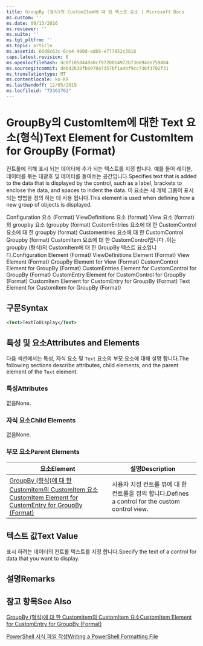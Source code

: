 ```yaml
---
title: GroupBy (형식)의 CustomItem에 대 한 텍스트 요소 | Microsoft Docs
ms.custom: ''
ms.date: 09/13/2016
ms.reviewer: ''
ms.suite: ''
ms.tgt_pltfrm: ''
ms.topic: article
ms.assetid: 66d8c63c-6ce4-480d-ad65-e777052c3818
caps.latest.revision: 6
ms.openlocfilehash: dc8f1058448a0cf9720014972b736694de759404
ms.sourcegitcommit: debd2b38fb8070a7357bf1a4bf9cc736f3702f31
ms.translationtype: MT
ms.contentlocale: ko-KR
ms.lasthandoff: 12/05/2019
ms.locfileid: "72361762"
---
```

# <a name="text-element-for-customitem-for-groupby-format"></a><span data-ttu-id="1e3cd-102">GroupBy의 CustomItem에 대한 Text 요소(형식)</span><span class="sxs-lookup"><span data-stu-id="1e3cd-102">Text Element for CustomItem for GroupBy (Format)</span></span>

<span data-ttu-id="1e3cd-103">컨트롤에 의해 표시 되는 데이터에 추가 되는 텍스트를 지정 합니다. 예를 들어 레이블, 데이터를 묶는 대괄호 및 데이터를 들여쓰는 공간입니다.</span><span class="sxs-lookup"><span data-stu-id="1e3cd-103">Specifies text that is added to the data that is displayed by the control, such as a label, brackets to enclose the data, and spaces to indent the data.</span></span> <span data-ttu-id="1e3cd-104">이 요소는 새 개체 그룹이 표시 되는 방법을 정의 하는 데 사용 됩니다.</span><span class="sxs-lookup"><span data-stu-id="1e3cd-104">This element is used when defining how a new group of objects is displayed.</span></span>

<span data-ttu-id="1e3cd-105">Configuration 요소 (Format) ViewDefinitions 요소 (format) View 요소 (format)의 groupby 요소 (groupby (format) CustomEntries 요소에 대 한 CustomControl 요소에 대 한 groupby (format) Customentries 요소에 대 한 CustomControl Groupby (format) CustomItem 요소에 대 한 CustomControl입니다 .이는 groupby (형식)의 CustomItem에 대 한 GroupBy 텍스트 요소입니다.</span><span class="sxs-lookup"><span data-stu-id="1e3cd-105">Configuration Element (Format) ViewDefinitions Element (Format) View Element (Format) GroupBy Element for View (Format) CustomControl Element for GroupBy (Format) CustomEntries Element for CustomControl for GroupBy (Format) CustomEntry Element for CustomControl for GroupBy (Format) CustomItem Element for CustomEntry for GroupBy (Format) Text Element for CustomItem for GroupBy (Format)</span></span>

## <a name="syntax"></a><span data-ttu-id="1e3cd-106">구문</span><span class="sxs-lookup"><span data-stu-id="1e3cd-106">Syntax</span></span>

```xml
<Text>TextToDisplay</Text>
```

## <a name="attributes-and-elements"></a><span data-ttu-id="1e3cd-107">특성 및 요소</span><span class="sxs-lookup"><span data-stu-id="1e3cd-107">Attributes and Elements</span></span>

<span data-ttu-id="1e3cd-108">다음 섹션에서는 특성, 자식 요소 및 `Text` 요소의 부모 요소에 대해 설명 합니다.</span><span class="sxs-lookup"><span data-stu-id="1e3cd-108">The following sections describe attributes, child elements, and the parent element of the `Text` element.</span></span>

### <a name="attributes"></a><span data-ttu-id="1e3cd-109">특성</span><span class="sxs-lookup"><span data-stu-id="1e3cd-109">Attributes</span></span>

<span data-ttu-id="1e3cd-110">없음</span><span class="sxs-lookup"><span data-stu-id="1e3cd-110">None.</span></span>

### <a name="child-elements"></a><span data-ttu-id="1e3cd-111">자식 요소</span><span class="sxs-lookup"><span data-stu-id="1e3cd-111">Child Elements</span></span>

<span data-ttu-id="1e3cd-112">없음</span><span class="sxs-lookup"><span data-stu-id="1e3cd-112">None.</span></span>

### <a name="parent-elements"></a><span data-ttu-id="1e3cd-113">부모 요소</span><span class="sxs-lookup"><span data-stu-id="1e3cd-113">Parent Elements</span></span>

|<span data-ttu-id="1e3cd-114">요소</span><span class="sxs-lookup"><span data-stu-id="1e3cd-114">Element</span></span>|<span data-ttu-id="1e3cd-115">설명</span><span class="sxs-lookup"><span data-stu-id="1e3cd-115">Description</span></span>|
|-------------|-----------------|
|[<span data-ttu-id="1e3cd-116">GroupBy (형식)에 대 한 Customitem의 CustomItem 요소</span><span class="sxs-lookup"><span data-stu-id="1e3cd-116">CustomItem Element for CustomEntry for GroupBy (Format)</span></span>](./customitem-element-for-customentry-for-groupby-format.md)|<span data-ttu-id="1e3cd-117">사용자 지정 컨트롤 뷰에 대 한 컨트롤을 정의 합니다.</span><span class="sxs-lookup"><span data-stu-id="1e3cd-117">Defines a control for the custom control view.</span></span>|

## <a name="text-value"></a><span data-ttu-id="1e3cd-118">텍스트 값</span><span class="sxs-lookup"><span data-stu-id="1e3cd-118">Text Value</span></span>

<span data-ttu-id="1e3cd-119">표시 하려는 데이터의 컨트롤 텍스트를 지정 합니다.</span><span class="sxs-lookup"><span data-stu-id="1e3cd-119">Specify the text of a control for data that you want to display.</span></span>

## <a name="remarks"></a><span data-ttu-id="1e3cd-120">설명</span><span class="sxs-lookup"><span data-stu-id="1e3cd-120">Remarks</span></span>

## <a name="see-also"></a><span data-ttu-id="1e3cd-121">참고 항목</span><span class="sxs-lookup"><span data-stu-id="1e3cd-121">See Also</span></span>

[<span data-ttu-id="1e3cd-122">GroupBy (형식)에 대 한 Customitem의 CustomItem 요소</span><span class="sxs-lookup"><span data-stu-id="1e3cd-122">CustomItem Element for CustomEntry for GroupBy (Format)</span></span>](./customitem-element-for-customentry-for-groupby-format.md)

[<span data-ttu-id="1e3cd-123">PowerShell 서식 파일 작성</span><span class="sxs-lookup"><span data-stu-id="1e3cd-123">Writing a PowerShell Formatting File</span></span>](./writing-a-powershell-formatting-file.md)
